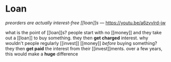 # Loan

_preorders are actually interest-free [[loan]]s_ &mdash; <https://youtu.be/a6zvvlrd-jw>

what is the point of [[loan]]s? people start with no [[money]] and they take out a [[loan]] to buy something. they then **get charged** interest. why wouldn't people regularly [[invest]] [[money]] _before_ buying something? they then **get paid** the interest from their [[invest]]ments. over a few years, this would make a **huge** difference
